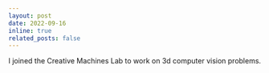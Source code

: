 ```yaml
---
layout: post
date: 2022-09-16
inline: true
related_posts: false
---
```


I joined the Creative Machines Lab to work on 3d computer vision problems.

